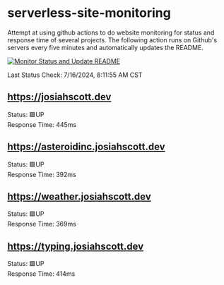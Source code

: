 # serverless-site-monitoring
Attempt at using github actions to do website monitoring for status and response time of several projects. The following action runs on Github's servers every five minutes and automatically updates the README.  

[![Monitor Status and Update README](https://github.com/JosiahSco/serverless-site-monitoring/actions/workflows/monitor.yaml/badge.svg)](https://github.com/JosiahSco/serverless-site-monitoring/actions/workflows/monitor.yaml)

Last Status Check: 7/16/2024, 8:11:55 AM CST

## https://josiahscott.dev
Status: 🟩UP  
Response Time: 445ms

## https://asteroidinc.josiahscott.dev
Status: 🟩UP  
Response Time: 392ms

## https://weather.josiahscott.dev
Status: 🟩UP  
Response Time: 369ms

## https://typing.josiahscott.dev
Status: 🟩UP  
Response Time: 414ms

